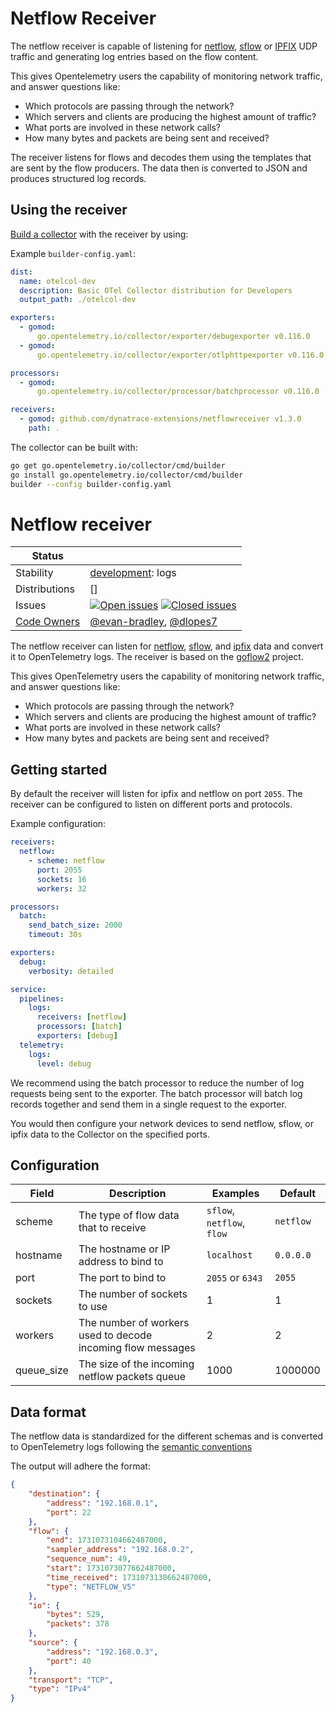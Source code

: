 # Netflow Receiver

The netflow receiver is capable of listening for [netflow](https://en.wikipedia.org/wiki/NetFlow), [sflow](https://en.wikipedia.org/wiki/SFlow) or [IPFIX](https://en.wikipedia.org/wiki/IP_Flow_Information_Export) UDP traffic and generating log entries based on the flow content.

This gives Opentelemetry users the capability of monitoring network traffic, and answer questions like:

* Which protocols are passing through the network?
* Which servers and clients are producing the highest amount of traffic?
* What ports are involved in these network calls?
* How many bytes and packets are being sent and received?

The receiver listens for flows and decodes them using the templates that are sent by the flow producers. The data then is converted to JSON and produces structured log records.

## Using the receiver

[Build a collector](https://opentelemetry.io/docs/collector/custom-collector/) with the receiver by using:

Example `builder-config.yaml`:

```yaml
dist:
  name: otelcol-dev
  description: Basic OTel Collector distribution for Developers
  output_path: ./otelcol-dev

exporters:
  - gomod:
      go.opentelemetry.io/collector/exporter/debugexporter v0.116.0
  - gomod:
      go.opentelemetry.io/collector/exporter/otlphttpexporter v0.116.0

processors:
  - gomod:
      go.opentelemetry.io/collector/processor/batchprocessor v0.116.0

receivers:
  - gomod: github.com/dynatrace-extensions/netflowreceiver v1.3.0
    path: .
```

The collector can be built with:

```bash
go get go.opentelemetry.io/collector/cmd/builder 
go install go.opentelemetry.io/collector/cmd/builder
builder --config builder-config.yaml 
```


# Netflow receiver
<!-- status autogenerated section -->
| Status        |           |
| ------------- |-----------|
| Stability     | [development]: logs   |
| Distributions | [] |
| Issues        | [![Open issues](https://img.shields.io/github/issues-search/open-telemetry/opentelemetry-collector-contrib?query=is%3Aissue%20is%3Aopen%20label%3Areceiver%2Fnetflow%20&label=open&color=orange&logo=opentelemetry)](https://github.com/open-telemetry/opentelemetry-collector-contrib/issues?q=is%3Aopen+is%3Aissue+label%3Areceiver%2Fnetflow) [![Closed issues](https://img.shields.io/github/issues-search/open-telemetry/opentelemetry-collector-contrib?query=is%3Aissue%20is%3Aclosed%20label%3Areceiver%2Fnetflow%20&label=closed&color=blue&logo=opentelemetry)](https://github.com/open-telemetry/opentelemetry-collector-contrib/issues?q=is%3Aclosed+is%3Aissue+label%3Areceiver%2Fnetflow) |
| [Code Owners](https://github.com/open-telemetry/opentelemetry-collector-contrib/blob/main/CONTRIBUTING.md#becoming-a-code-owner)    | [@evan-bradley](https://www.github.com/evan-bradley), [@dlopes7](https://www.github.com/dlopes7) |

[development]: https://github.com/open-telemetry/opentelemetry-collector/blob/main/docs/component-stability.md#development
<!-- end autogenerated section -->

The netflow receiver can listen for [netflow](https://en.wikipedia.org/wiki/NetFlow), [sflow](https://en.wikipedia.org/wiki/SFlow), and [ipfix](https://en.wikipedia.org/wiki/IP_Flow_Information_Export) data and convert it to OpenTelemetry logs. The receiver is based on the [goflow2](https://github.com/netsampler/goflow2) project.

This gives OpenTelemetry users the capability of monitoring network traffic, and answer questions like:

* Which protocols are passing through the network?
* Which servers and clients are producing the highest amount of traffic?
* What ports are involved in these network calls?
* How many bytes and packets are being sent and received?

## Getting started

By default the receiver will listen for ipfix and netflow on port `2055`. The receiver can be configured to listen on different ports and protocols.

Example configuration:

```yaml
receivers:
  netflow:
    - scheme: netflow
      port: 2055
      sockets: 16
      workers: 32

processors:
  batch:
    send_batch_size: 2000
    timeout: 30s

exporters:
  debug:
    verbosity: detailed

service:
  pipelines:
    logs:
      receivers: [netflow]
      processors: [batch]
      exporters: [debug]
  telemetry:
    logs:
      level: debug
```

We recommend using the batch processor to reduce the number of log requests being sent to the exporter. The batch processor will batch log records together and send them in a single request to the exporter.

You would then configure your network devices to send netflow, sflow, or ipfix data to the Collector on the specified ports.

## Configuration

| Field | Description | Examples | Default |
|-------|-------------|--------| ------- |
| scheme | The type of flow data that to receive | `sflow`, `netflow`, `flow` | `netflow` |
| hostname | The hostname or IP address to bind to | `localhost` | `0.0.0.0` |
| port | The port to bind to | `2055` or `6343` | `2055` |
| sockets | The number of sockets to use | 1 | 1 |
| workers | The number of workers used to decode incoming flow messages | 2 | 2 |
| queue_size | The size of the incoming netflow packets queue | 1000 | 1000000 |

## Data format

The netflow data is standardized for the different schemas and is converted to OpenTelemetry logs following the [semantic conventions](https://opentelemetry.io/docs/specs/semconv/general/attributes/#server-client-and-shared-network-attributes)

The output will adhere the format:

```json
{
    "destination": {
        "address": "192.168.0.1",
        "port": 22
    },
    "flow": {
        "end": 1731073104662487000,
        "sampler_address": "192.168.0.2",
        "sequence_num": 49,
        "start": 1731073077662487000,
        "time_received": 1731073138662487000,
        "type": "NETFLOW_V5"
    },
    "io": {
        "bytes": 529,
        "packets": 378
    },
    "source": {
        "address": "192.168.0.3",
        "port": 40
    },
    "transport": "TCP",
    "type": "IPv4"
}
```
